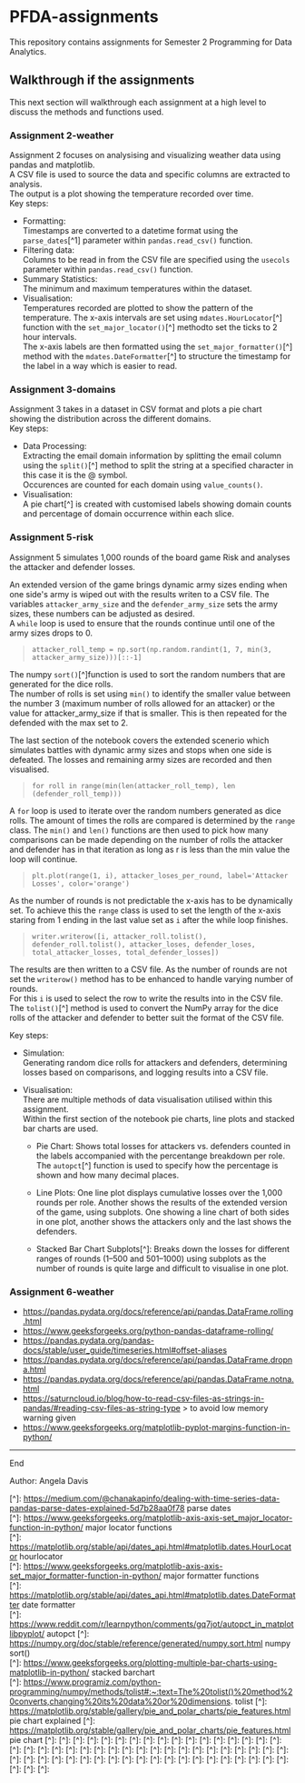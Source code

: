 # PFDA-assignments
This repository contains assignments for Semester 2 Programming for Data Analytics.

## Walkthrough if the assignments

This next section will walkthrough each assignment at a high level to discuss the methods and functions used. 

### Assignment 2-weather
Assignment 2 focuses on analysising and visualizing weather data using pandas and matplotlib.  
A CSV file is used to source the data and specific columns are extracted to analysis.  
The output is a plot showing the temperature recorded over time.  
Key steps:   
- Formatting:  
Timestamps are converted to a datetime format using the ``parse_dates``[^1] parameter within ``pandas.read_csv()`` function.  
- Filtering data:  
Columns to be read in from the CSV file are specified using the ``usecols`` parameter within ``pandas.read_csv()`` function.  
- Summary Statistics:  
The minimum and maximum temperatures within the dataset.  
- Visualisation:  
Temperatures recorded are plotted to show the pattern of the temperature. The x-axis intervals are set using ``mdates.HourLocator``[^] function with the ``set_major_locator()``[^] methodto set the ticks to 2 hour intervals.  
The x-axis labels are then formatted using the ``set_major_formatter()``[^] method with the ``mdates.DateFormatter``[^] to structure the timestamp for the label in a way which is easier to read.  


### Assignment 3-domains
Assignment 3 takes in a dataset in CSV format and plots a pie chart showing the distribution across the different domains.  
Key steps:  
- Data Processing:  
Extracting the email domain information by splitting the email column using the ``split()``[^] method to split the string at a specified character in this case it is the @ symbol.  
Occurences are counted for each domain using ``value_counts()``.
- Visualisation:  
A pie chart[^] is created with customised labels showing domain counts and percentage of domain occurrence within each slice. 


### Assignment 5-risk
Assignment 5 simulates 1,000 rounds of the board game Risk and analyses the attacker and defender losses.  

An extended version of the game brings dynamic army sizes ending when one side's army is wiped out with the results writen to a CSV file.
The variables ``attacker_army_size`` and the ``defender_army_size`` sets the army sizes, these numbers can be adjusted as desired.  
A ``while`` loop is used to ensure that the rounds continue until one of the army sizes drops to 0.  

>``attacker_roll_temp = np.sort(np.random.randint(1, 7, min(3, attacker_army_size)))[::-1] ``  

The numpy ``sort()``[^]function is used to sort the random numbers that are generated for the dice rolls.  
The number of rolls is set using ``min()`` to identify the smaller value between the number 3 (maximum number of rolls allowed for an attacker) or the value for attacker_army_size if that is smaller.  This is then repeated for the defended with the max set to 2.  

The last section of the notebook covers the extended scenerio which simulates battles with dynamic army sizes and stops when one side is defeated. The losses and remaining army sizes are recorded and then visualised.

>``for roll in range(min(len(attacker_roll_temp), len (defender_roll_temp)))``  

A ``for`` loop is used to iterate over the random numbers generated as dice rolls. The amount of times the rolls are compared is determined by the ``range`` class.  The ``min()`` and ``len()`` functions are then used to pick how many comparisons can be made depending on the number of rolls the attacker and defender has in that iteration as long as r is less than the min value the loop will continue.  

>``plt.plot(range(1, i), attacker_loses_per_round, label='Attacker Losses', color='orange')``  

As the number of rounds is not predictable the x-axis has to be dynamically set. To achieve this the ``range`` class is used to set the length of the x-axis staring from 1 ending in the last value set as ``i`` after the while loop finishes.  

>``writer.writerow([i, attacker_roll.tolist(), defender_roll.tolist(), attacker_loses, defender_loses, total_attacker_losses, total_defender_losses])``

The results are then written to a CSV file. 
As the number of rounds are not set the ``writerow()`` method has to be enhanced to handle varying number of rounds.  
For this ``i`` is used to select the row to write the results into in the CSV file.  
The ``tolist()``[^] method is used to convert the NumPy array for the dice rolls of the attacker and defender to better suit the format of the CSV file.  

Key steps: 

- Simulation:  
Generating random dice rolls for attackers and defenders, determining losses based on comparisons, and logging results into a CSV file.

- Visualisation:  
There are multiple methods of data visualisation utilised within this assignment.  
Within the first section of the notebook pie charts, line plots and stacked bar charts are used.  

  - Pie Chart: Shows total losses for attackers vs. defenders counted in the labels accompanied with the percentange breakdown per role.  
  The ``autopct``[^] function is used to specify how the percentage is shown and how many decimal places.

  - Line Plots: One line plot displays cumulative losses over the 1,000 rounds per role. Another shows the results of the extended version of the game, using subplots. One showing a line chart of both sides in one plot, another shows the attackers only and the last shows the defenders.

  - Stacked Bar Chart Subplots[^]: Breaks down the losses for different ranges of rounds (1–500 and 501–1000) using subplots as the number of rounds is quite large and difficult to visualise in one plot.

### Assignment 6-weather 

- https://pandas.pydata.org/docs/reference/api/pandas.DataFrame.rolling.html
- https://www.geeksforgeeks.org/python-pandas-dataframe-rolling/ 
- https://pandas.pydata.org/pandas-docs/stable/user_guide/timeseries.html#offset-aliases
- https://pandas.pydata.org/docs/reference/api/pandas.DataFrame.dropna.html
- https://pandas.pydata.org/docs/reference/api/pandas.DataFrame.notna.html
- https://saturncloud.io/blog/how-to-read-csv-files-as-strings-in-pandas/#reading-csv-files-as-string-type > to avoid low memory warning given
- https://www.geeksforgeeks.org/matplotlib-pyplot-margins-function-in-python/


***
End 

Author: 
Angela Davis

[^]: https://medium.com/@chanakapinfo/dealing-with-time-series-data-pandas-parse-dates-explained-5d7b28aa0f78  parse dates  
[^]: https://www.geeksforgeeks.org/matplotlib-axis-axis-set_major_locator-function-in-python/ major locator functions  
[^]: https://matplotlib.org/stable/api/dates_api.html#matplotlib.dates.HourLocator hourlocator  
[^]: https://www.geeksforgeeks.org/matplotlib-axis-axis-set_major_formatter-function-in-python/ major formatter functions  
[^]: https://matplotlib.org/stable/api/dates_api.html#matplotlib.dates.DateFormatter date formatter   
[^]: https://www.reddit.com/r/learnpython/comments/gq7jot/autopct_in_matplotlibpyplot/ autopct
[^]: https://numpy.org/doc/stable/reference/generated/numpy.sort.html numpy sort()  
[^]: https://www.geeksforgeeks.org/plotting-multiple-bar-charts-using-matplotlib-in-python/ stacked barchart  
[^]: https://www.programiz.com/python-programming/numpy/methods/tolist#:~:text=The%20tolist()%20method%20converts,changing%20its%20data%20or%20dimensions. tolist
[^]: https://matplotlib.org/stable/gallery/pie_and_polar_charts/pie_features.html pie chart explained
[^]: https://matplotlib.org/stable/gallery/pie_and_polar_charts/pie_features.html pie chart
[^]:
[^]:
[^]:
[^]:
[^]:
[^]:
[^]:
[^]:
[^]:
[^]:
[^]:
[^]:
[^]:
[^]:
[^]:
[^]:
[^]:
[^]:
[^]:
[^]:
[^]:
[^]:
[^]:
[^]:
[^]:
[^]:
[^]:
[^]:
[^]:
[^]:
[^]:
[^]:
[^]:
[^]:
[^]:
[^]:
[^]:
[^]:
[^]:
[^]:
[^]:
[^]:
[^]:
[^]:
[^]:
[^]:
[^]:
[^]:
[^]:
[^]:
[^]:
[^]:
[^]:
[^]:
[^]:
[^]:
[^]:
[^]:
[^]:
[^]: